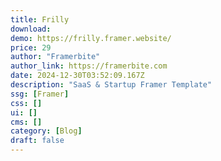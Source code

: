 ```yaml
---
title: Frilly
download:
demo: https://frilly.framer.website/
price: 29
author: "Framerbite"
author_link: https://framerbite.com
date: 2024-12-30T03:52:09.167Z
description: "SaaS & Startup Framer Template"
ssg: [Framer]
css: []
ui: []
cms: []
category: [Blog]
draft: false
---
```

